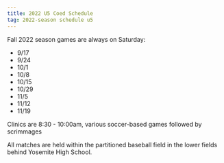 ```yaml
---
title: 2022 U5 Coed Schedule
tag: 2022-season schedule u5
---
```


Fall 2022 season games are always on Saturday:

* 9/17
* 9/24
* 10/1
* 10/8
* 10/15
* 10/29
* 11/5
* 11/12
* 11/19

Clinics are 8:30 - 10:00am, various soccer-based games followed by scrimmages

All matches are held within the partitioned baseball field in the lower fields
behind Yosemite High School.
